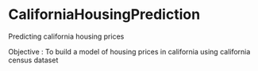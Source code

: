 # CaliforniaHousingPrediction
Predicting california housing prices

Objective :
To build a model of housing prices in california using california census dataset
